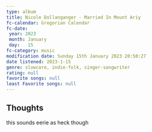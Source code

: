 ```yaml
---
type: album 
title: Nicole Dollanganger - Married In Mount Ariy
fc-calendar: Gregorian Calendar
fc-date: 
 year: 2023
 month: January
 day:   15
fc-category: music
modification date: Sunday 15th January 2023 20:50:27
date listened: 2023-1-15  
genre: slowcore, indie-folk, singer-songwriter 
rating: null
favorite songs: null
least Favorite songs: null
---
```

## Thoughts

this sounds eerie as heck though